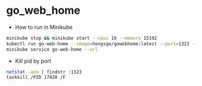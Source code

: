 # go_web_home
* How to run in Minikube
```bash
minikube stop && minikube start --cpus 16 --memory 15192
kubectl run go-web-home --image=hongsgo/gowebhome:latest --port=1323 --restart=Always
minikube service go-web-home --url
```
* Kill pid by port
```bash
netstat -ano | findstr :1323
taskkill /PID 17420 /F
```